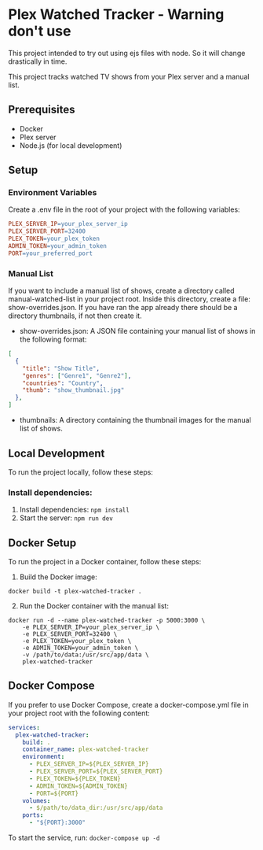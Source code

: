 # Plex Watched Tracker - Warning don't use
This project intended to try out using ejs files with node.
So it will change drastically in time.

This project tracks watched TV shows from your Plex server and a manual list.

## Prerequisites
- Docker
- Plex server
- Node.js (for local development)

## Setup
### Environment Variables
Create a .env file in the root of your project with the following variables:

```makefile
PLEX_SERVER_IP=your_plex_server_ip
PLEX_SERVER_PORT=32400
PLEX_TOKEN=your_plex_token
ADMIN_TOKEN=your_admin_token
PORT=your_preferred_port
```
### Manual List
If you want to include a manual list of shows, create a directory called manual-watched-list in your project root. Inside this directory, create a file: show-overrides.json. 
If you have ran the app already there should be a directory thumbnails, if not then create it.

- show-overrides.json: A JSON file containing your manual list of shows in the following format:
```json
[
  {
    "title": "Show Title",
    "genres": ["Genre1", "Genre2"],
    "countries": "Country",
    "thumb": "show_thumbnail.jpg"
  },
]
```

- thumbnails: A directory containing the thumbnail images for the manual list of shows.

## Local Development
To run the project locally, follow these steps:

### Install dependencies:

1. Install dependencies: `npm install`
2. Start the server: `npm run dev`

## Docker Setup
To run the project in a Docker container, follow these steps:

1. Build the Docker image:
```
docker build -t plex-watched-tracker .
```

2. Run the Docker container with the manual list:
```
docker run -d --name plex-watched-tracker -p 5000:3000 \
    -e PLEX_SERVER_IP=your_plex_server_ip \
    -e PLEX_SERVER_PORT=32400 \
    -e PLEX_TOKEN=your_plex_token \
    -e ADMIN_TOKEN=your_admin_token \
    -v /path/to/data:/usr/src/app/data \
    plex-watched-tracker
```
## Docker Compose
If you prefer to use Docker Compose, create a docker-compose.yml file in your project root with the following content:

```yaml
services:
  plex-watched-tracker:
    build: .
    container_name: plex-watched-tracker
    environment:
      - PLEX_SERVER_IP=${PLEX_SERVER_IP}
      - PLEX_SERVER_PORT=${PLEX_SERVER_PORT}
      - PLEX_TOKEN=${PLEX_TOKEN}
      - ADMIN_TOKEN=${ADMIN_TOKEN}
      - PORT=${PORT}
    volumes:
      - $/path/to/data_dir:/usr/src/app/data
    ports:
      - "${PORT}:3000"
```
To start the service, run: `docker-compose up -d`
